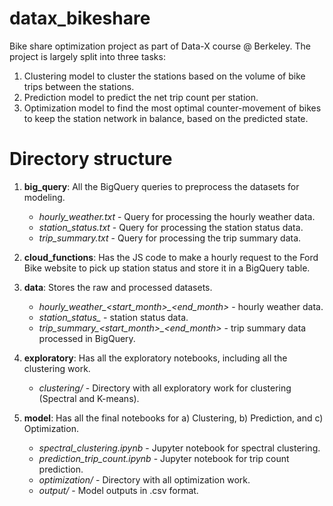 # datax_bikeshare

Bike share optimization project as part of Data-X course @ Berkeley. The project is largely split into three tasks:

1. Clustering model to cluster the stations based on the volume of bike trips between the stations.
2. Prediction model to predict the net trip count per station.
3. Optimization model to find the most optimal counter-movement of bikes to keep the station network in balance, based on the predicted state.

# Directory structure

1. **big_query**: All the BigQuery queries to preprocess the datasets for modeling.
     - *hourly_weather.txt* - Query for processing the hourly weather data.
     - *station_status.txt* - Query for processing the station status data.
     - *trip_summary.txt* - Query for processing the trip summary data.

2. **cloud_functions**: Has the JS code to make a hourly request to the Ford Bike website to pick up station status and store it in a BigQuery table.

3. **data**: Stores the raw and processed datasets.
     - *hourly_weather_<start_month>_<end_month>* - hourly weather data.
     - *station_status_<month>* - station status data.
     - *trip_summary_<start_month>_<end_month>* - trip summary data processed in BigQuery.

4. **exploratory**: Has all the exploratory notebooks, including all the clustering work.
     - *clustering/* - Directory with all exploratory work for clustering (Spectral and K-means).

5. **model**: Has all the final notebooks for a) Clustering, b) Prediction, and c) Optimization.
     - *spectral_clustering.ipynb* - Jupyter notebook for spectral clustering.
     - *prediction_trip_count.ipynb* - Jupyter notebook for trip count prediction.
     - *optimization/* - Directory with all optimization work.
     - *output/* - Model outputs in .csv format.
